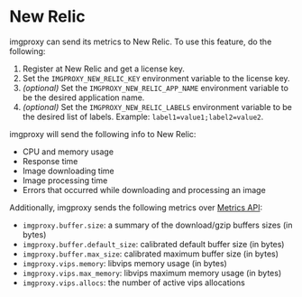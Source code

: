 # New Relic

imgproxy can send its metrics to New Relic. To use this feature, do the following:

1. Register at New Relic and get a license key.
2. Set the `IMGPROXY_NEW_RELIC_KEY` environment variable to the license key.
3. _(optional)_ Set the `IMGPROXY_NEW_RELIC_APP_NAME` environment variable to be the desired application name.
4. _(optional)_ Set the `IMGPROXY_NEW_RELIC_LABELS` environment variable to be the desired list of labels. Example: `label1=value1;label2=value2`.

imgproxy will send the following info to New Relic:

* CPU and memory usage
* Response time
* Image downloading time
* Image processing time
* Errors that occurred while downloading and processing an image

Additionally, imgproxy sends the following metrics over [Metrics API](https://docs.newrelic.com/docs/data-apis/ingest-apis/metric-api/introduction-metric-api/):

* `imgproxy.buffer.size`: a summary of the download/gzip buffers sizes (in bytes)
* `imgproxy.buffer.default_size`: calibrated default buffer size (in bytes)
* `imgproxy.buffer.max_size`: calibrated maximum buffer size (in bytes)
* `imgproxy.vips.memory`: libvips memory usage (in bytes)
* `imgproxy.vips.max_memory`: libvips maximum memory usage (in bytes)
* `imgproxy.vips.allocs`: the number of active vips allocations
